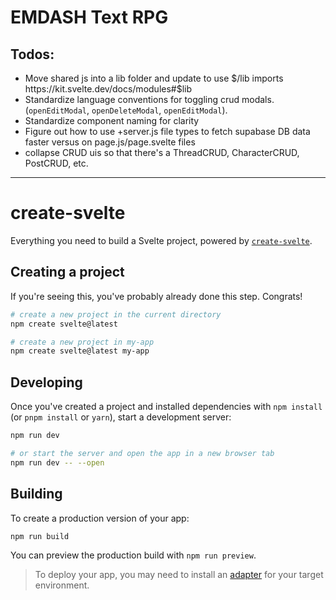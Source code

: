 # EMDASH Text RPG 

## Todos:
 
- Move shared js into a lib folder and update to use $/lib imports  https://kit.svelte.dev/docs/modules#$lib
- Standardize language conventions for toggling crud modals. (`openEditModal`, `openDeleteModal`, `openEditModal`).
- Standardize component naming for clarity 
- Figure out how to use +server.js file types to fetch supabase DB data faster versus on page.js/page.svelte files
- collapse CRUD uis so that there's a  ThreadCRUD, CharacterCRUD, PostCRUD, etc. 






----------------


# create-svelte

Everything you need to build a Svelte project, powered by [`create-svelte`](https://github.com/sveltejs/kit/tree/master/packages/create-svelte).

## Creating a project

If you're seeing this, you've probably already done this step. Congrats!

```bash
# create a new project in the current directory
npm create svelte@latest

# create a new project in my-app
npm create svelte@latest my-app
```

## Developing

Once you've created a project and installed dependencies with `npm install` (or `pnpm install` or `yarn`), start a development server:

```bash
npm run dev

# or start the server and open the app in a new browser tab
npm run dev -- --open
```

## Building

To create a production version of your app:

```bash
npm run build
```

You can preview the production build with `npm run preview`.

> To deploy your app, you may need to install an [adapter](https://kit.svelte.dev/docs/adapters) for your target environment.
